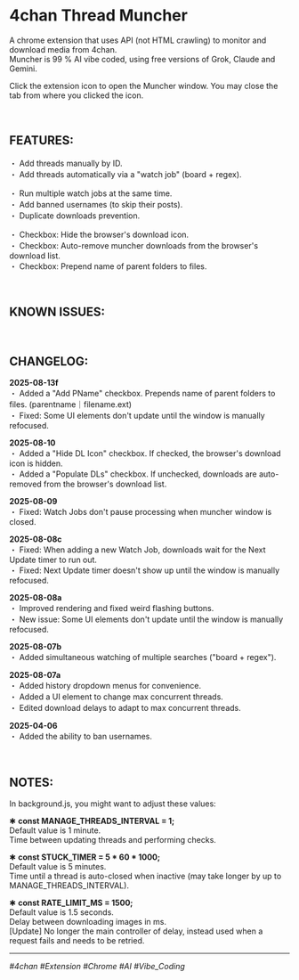 # 4chan Thread Muncher
A chrome extension that uses API (not HTML crawling) to monitor and download media from 4chan.  
Muncher is 99 % AI vibe coded, using free versions of Grok, Claude and Gemini.

Click the extension icon to open the Muncher window. You may close the tab from where you clicked the icon.  

<br>

## FEATURES: 
・ Add threads manually by ID.  
・ Add threads automatically via a "watch job" (board + regex).  

・ Run multiple watch jobs at the same time.  
・ Add banned usernames (to skip their posts).  
・ Duplicate downloads prevention.  

・ Checkbox: Hide the browser's download icon.  
・ Checkbox: Auto-remove muncher downloads from the browser's download list.  
・ Checkbox: Prepend name of parent folders to files.

<br>

## KNOWN ISSUES:

<br>

## CHANGELOG:

**2025-08-13f**  
・ Added a "Add PName" checkbox. Prepends name of parent folders to files. (parentname｜filename.ext)  
・ Fixed: Some UI elements don't update until the window is manually refocused.  

**2025-08-10**  
・ Added a "Hide DL Icon" checkbox. If checked, the browser's download icon is hidden.  
・ Added a "Populate DLs" checkbox. If unchecked, downloads are auto-removed from the browser's download list.  

**2025-08-09**  
・ Fixed:  Watch Jobs don't pause processing when muncher window is closed.  

**2025-08-08c**  
・ Fixed: When adding a new Watch Job, downloads wait for the Next Update timer to run out.  
・ Fixed: Next Update timer doesn't show up until the window is manually refocused.  

**2025-08-08a**  
・ Improved rendering and fixed weird flashing buttons.  
・ New issue: Some UI elements don't update until the window is manually refocused.  

**2025-08-07b**  
・ Added simultaneous watching of multiple searches ("board + regex").  

**2025-08-07a**  
・ Added history dropdown menus for convenience.  
・ Added a UI element to change max concurrent threads.  
・ Edited download delays to adapt to max concurrent threads.  

**2025-04-06**  
・ Added the ability to ban usernames.  

<br>

## NOTES:
In background.js, you might want to adjust these values:

✱ **const MANAGE_THREADS_INTERVAL = 1;**  
    Default value is 1 minute.  
    Time between updating threads and performing checks.  

✱ **const STUCK_TIMER = 5 * 60 * 1000;**  
    Default value is 5 minutes.      
    Time until a thread is auto-closed when inactive (may take longer by up to MANAGE_THREADS_INTERVAL).  

✱ **const RATE_LIMIT_MS = 1500;**  
    Default value is 1.5 seconds.  
    Delay between downloading images in ms.  
    [Update] No longer the main controller of delay, instead used when a request fails and needs to be retried.  

---
*#4chan #Extension #Chrome #AI #Vibe_Coding*






















